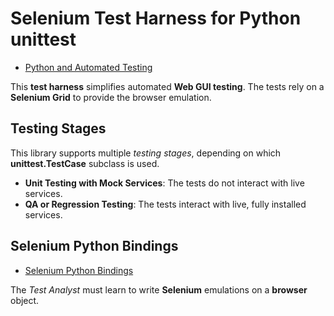 Selenium Test Harness for Python unittest
=========================================

* [Python and Automated Testing](https://wiki.web.att.com/display/GCSDevOps/Python+and+Automated+Testing)

This **test harness** simplifies automated **Web GUI testing**.
The tests rely on a **Selenium Grid** to provide the browser emulation.

Testing Stages
--------------

This library supports multiple *testing stages*, depending on which **unittest.TestCase** subclass is used.

* **Unit Testing with Mock Services**: The tests do not interact with live services.
* **QA or Regression Testing**: The tests interact with live, fully installed services.

Selenium Python Bindings
------------------------

* [Selenium Python Bindings](https://selenium-python.readthedocs.io/)

The *Test Analyst* must learn to write **Selenium** emulations on a **browser** object.
